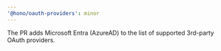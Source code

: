 ```yaml
---
'@hono/oauth-providers': minor
---
```


The PR adds Microsoft Entra (AzureAD) to the list of supported 3rd-party OAuth providers.
